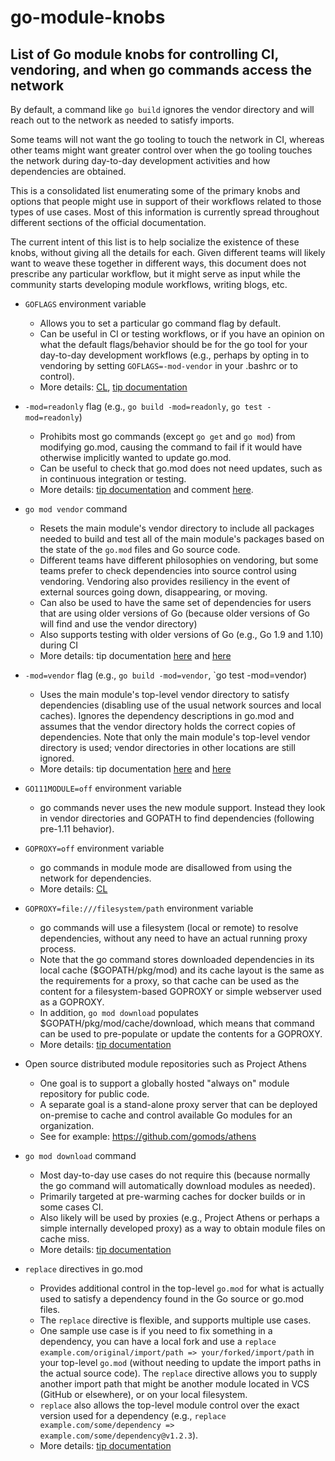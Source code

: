 # go-module-knobs

## List of Go module knobs for controlling CI, vendoring, and when go commands access the network

By default, a command like `go build` ignores the vendor directory and will reach out to the network as needed to satisfy imports.

Some teams will not want the go tooling to touch the network in CI, whereas other teams might want greater control over when the go tooling touches the network during day-to-day development activities and how dependencies are obtained.

This is a consolidated list enumerating some of the primary knobs and options that people might use in support of their workflows related to those types of use cases. Most of this information is currently spread throughout different sections of the official documentation.

The current intent of this list is to help socialize the existence of these knobs, without giving all the details for each. Given different teams will likely want to weave these together in different ways, this document does not prescribe any particular workflow, but it might serve as input while the community starts developing module workflows, writing blogs, etc.

* `GOFLAGS` environment variable
     * Allows you to set a particular go command flag by default.
     * Can be useful in CI or testing workflows, or if you have an opinion on what the default flags/behavior should be for the go tool for your day-to-day development workflows (e.g., perhaps by opting in to vendoring by setting `GOFLAGS=-mod-vendor` in your .bashrc or to control).
     * More details: [CL](https://go-review.googlesource.com/c/go/+/126656), [tip documentation](https://tip.golang.org/cmd/go/#hdr-Environment_variables)
     
* `-mod=readonly` flag (e.g., `go build -mod=readonly`, `go test -mod=readonly`)
     * Prohibits most go commands (except `go get` and `go mod`) from modifying go.mod, causing the command to fail if it would have otherwise implicitly wanted to update go.mod.
     * Can be useful to check that go.mod does not need updates, such as in continuous integration or testing.
     * More details: [tip documentation](https://tip.golang.org/cmd/go/#hdr-Maintaining_module_requirements) and comment [here](https://github.com/golang/go/issues/26850#issuecomment-411903910).

* `go mod vendor` command
     * Resets the main module's vendor directory to include all packages needed to build and test all of the main module's packages based on the state of the `go.mod` files and Go source code.
     * Different teams have different philosophies on vendoring, but some teams prefer to check dependencies into source control using vendoring. Vendoring also provides resiliency in the event of external sources going down, disappearing, or moving.
     * Can also be used to have the same set of dependencies for users that are using older versions of Go (because older versions of Go will find and use the vendor directory)
     * Also supports testing with older versions of Go (e.g., Go 1.9 and 1.10) during CI
     * More details: tip documentation [here](https://tip.golang.org/cmd/go/#hdr-Make_vendored_copy_of_dependencies) and [here](https://tip.golang.org/cmd/go/#hdr-Modules_and_vendoring)

* `-mod=vendor` flag (e.g., `go build -mod=vendor`, `go test -mod=vendor)
     * Uses the main module's top-level vendor directory to satisfy dependencies (disabling use of the usual network sources and local caches). Ignores the dependency descriptions in go.mod and assumes that the vendor directory holds the correct copies of dependencies. Note that only the main module's top-level vendor directory is used; vendor directories in other locations are still ignored.
     * More details: tip documentation [here](https://tip.golang.org/cmd/go/#hdr-Modules_and_vendoring) and [here](https://tip.golang.org/cmd/go/#hdr-Maintaining_module_requirements)
   
* `GO111MODULE=off` environment variable
     * go commands never uses the new module support. Instead they look in vendor directories and GOPATH to find dependencies (following pre-1.11 behavior).

* `GOPROXY=off` environment variable
     * go commands in module mode are disallowed from using the network for dependencies.
     * More details: [CL](https://go-review.googlesource.com/c/go/+/126696)

* `GOPROXY=file:///filesystem/path` environment variable
     * go commands will use a filesystem (local or remote) to resolve dependencies, without any need to have an actual running proxy process.
     * Note that the go command stores downloaded dependencies in its local cache ($GOPATH/pkg/mod) and its cache layout is the same as the requirements for a proxy, so that cache can be used as the content for a filesystem-based GOPROXY or simple webserver used as a GOPROXY. 
     * In addition, `go mod download` populates $GOPATH/pkg/mod/cache/download, which means that command can be used to pre-populate or update the contents for a GOPROXY.
     * More details: [tip documentation](https://tip.golang.org/cmd/go/#hdr-Module_proxy_protocol)

* Open source distributed module repositories such as Project Athens
     * One goal is to support a globally hosted "always on" module repository for public code.
     * A separate goal is a stand-alone proxy server that can be deployed on-premise to cache and control available Go modules for an organization.
     * See for example: https://github.com/gomods/athens

* `go mod download` command
     * Most day-to-day use cases do not require this (because normally the go command will automatically download modules as needed).
     * Primarily targeted at pre-warming caches for docker builds or in some cases CI.
     * Also likely will be used by proxies (e.g., Project Athens or perhaps a simple internally developed proxy) as a way to obtain module files on cache miss.
     * More details: [tip documentation](https://tip.golang.org/cmd/go/#hdr-Download_modules_to_local_cache)
      
* `replace` directives in go.mod
     * Provides additional control in the top-level `go.mod` for what is actually used to satisfy a dependency found in the Go source or go.mod files.
     * The `replace` directive is flexible, and supports multiple use cases. 
     * One sample use case is if you need to fix something in a dependency, you can have a local fork and use a `replace example.com/original/import/path => your/forked/import/path` in your top-level `go.mod` (without needing to update the import paths in the actual source code). The `replace` directive allows you to supply another import path that might be another module located in VCS (GitHub or elsewhere), or on your local filesystem.
     * `replace` also allows the top-level module control over the exact version used for a dependency (e.g., `replace example.com/some/dependency => example.com/some/dependency@v1.2.3`).
     * More details: [tip documentation](https://tip.golang.org/cmd/go/#hdr-Edit_go_mod_from_tools_or_scripts)
      
